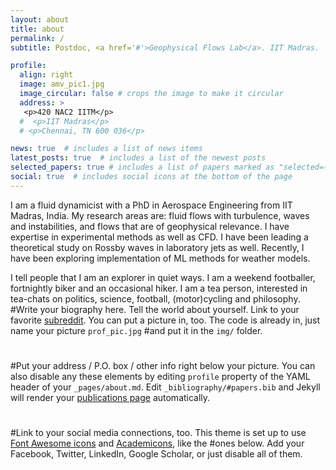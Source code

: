```yaml
---
layout: about
title: about
permalink: /
subtitle: Postdoc, <a href='#'>Geophysical Flows Lab</a>. IIT Madras.

profile:
  align: right
  image: amv_pic1.jpg
  image_circular: false # crops the image to make it circular
  address: >
   <p>420 NAC2 IITM</p>
  #  <p>IIT Madras</p>
  # <p>Chennai, TN 600 036</p>

news: true  # includes a list of news items
latest_posts: true  # includes a list of the newest posts
selected_papers: true # includes a list of papers marked as "selected={true}"
social: true  # includes social icons at the bottom of the page
---
```


I am a fluid dynamicist with a PhD in Aerospace Engineering from IIT Madras, India. My research areas are: fluid flows with turbulence, waves and instabilities, and flows that are of geophysical relevance. I have expertise in experimental methods as well as CFD. I have been leading a theoretical study on Rossby waves in laboratory jets as well. Recently, I have been exploring implementation of ML methods for weather models. 

I tell people that I am an explorer in quiet ways. I am a weekend footballer, fortnightly biker and an occasional hiker. I am a tea person, interested in tea-chats on politics, science, football, (motor)cycling and philosophy.  
#Write your biography here. Tell the world about yourself. Link to your favorite [subreddit](http://reddit.com). You can put a picture in, too. The code is already in, just name your picture `prof_pic.jpg` #and put it in the `img/` folder.
#
#Put your address / P.O. box / other info right below your picture. You can also disable any these elements by editing `profile` property of the YAML header of your `_pages/about.md`. Edit `_bibliography/#papers.bib` and Jekyll will render your [publications page](/al-folio/publications/) automatically.
#
#Link to your social media connections, too. This theme is set up to use [Font Awesome icons](http://fortawesome.github.io/Font-Awesome/) and [Academicons](https://jpswalsh.github.io/academicons/), like the #ones below. Add your Facebook, Twitter, LinkedIn, Google Scholar, or just disable all of them.
